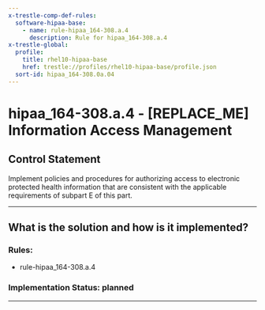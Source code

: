 ```yaml
---
x-trestle-comp-def-rules:
  software-hipaa-base:
    - name: rule-hipaa_164-308.a.4
      description: Rule for hipaa_164-308.a.4
x-trestle-global:
  profile:
    title: rhel10-hipaa-base
    href: trestle://profiles/rhel10-hipaa-base/profile.json
  sort-id: hipaa_164-308.0a.04
---
```


# hipaa_164-308.a.4 - \[REPLACE_ME\] Information Access Management

## Control Statement

Implement policies and procedures for authorizing
access to electronic protected health information that are consistent with the applicable
requirements of subpart E of this part.

______________________________________________________________________

## What is the solution and how is it implemented?

<!-- For implementation status enter one of: implemented, partial, planned, alternative, not-applicable -->

<!-- Note that the list of rules under ### Rules: is read-only and changes will not be captured after assembly to JSON -->

<!-- Add control implementation description here for control: hipaa_164-308.a.4 -->

### Rules:

  - rule-hipaa_164-308.a.4

### Implementation Status: planned

______________________________________________________________________
